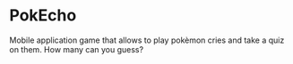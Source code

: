 # PokEcho
Mobile application game that allows to play pokèmon cries and take a quiz on them. How many can you guess?
